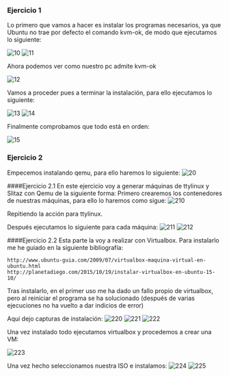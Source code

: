 ### Ejercicio 1
Lo primero que vamos a hacer es instalar los programas necesarios, ya que Ubuntu no trae por defecto el comando kvm-ok, de modo que ejecutamos lo siguiente:


![10](https://www.dropbox.com/s/7usgjg1pqbnkwir/5-1-001.png?dl=1)
![11](https://www.dropbox.com/s/sshdzrgais8otmd/5-1-002.png?dl=1)

Ahora podemos ver como nuestro pc admite kvm-ok

![12](https://www.dropbox.com/s/hdimweoeuhxsuky/5-1-000.png?dl=1)

Vamos a proceder pues a terminar la instalación, para ello ejecutamos lo siguiente:

![13](https://www.dropbox.com/s/2xm0krmlw34bfpi/5-1-003.png?dl=1)
![14](https://www.dropbox.com/s/d8cois019cxe7mf/5-1-004.png?dl=1)

Finalmente comprobamos que todo está en orden:

![15](https://www.dropbox.com/s/1ezkeus9hbjgl63/5-1-005.png?dl=1)

### Ejercicio 2
Empecemos instalando qemu, para ello haremos lo siguiente:
![20](https://www.dropbox.com/s/jrlvy6dp3cl35kg/5-2-001.png?dl=1)

####Ejercicio 2.1
En este ejercicio voy a generar máquinas de ttylinux y Slitaz con Qemu de la siguiente forma:
Primero crearemos los contenedores de nuestras máquinas, para ello lo haremos como sigue:
![210](https://www.dropbox.com/s/pn3jey5iww3lrka/5-2-1-001.png?dl=1)

Repitiendo la acción para ttylinux.

Después ejecutamos lo siguiente para cada máquina:
![211](https://www.dropbox.com/s/a28pb6kosy7b2rn/5-2-1-002.png?dl=1)
![212](https://www.dropbox.com/s/e7nj1b97etcttsp/5-2-1-003.png?dl=1)

####Ejercicio 2.2
Esta parte la voy a realizar con Virtualbox. Para instalarlo me he guiado en la siguiente bibliografía:

	http://www.ubuntu-guia.com/2009/07/virtualbox-maquina-virtual-en-ubuntu.html
	http://planetadiego.com/2015/10/19/instalar-virtualbox-en-ubuntu-15-10/

Tras instalarlo, en el primer uso me ha dado un fallo propio de virtualbox, pero al reiniciar el programa se ha solucionado (después de varias ejecuciones no ha vuelto a dar indicios de error)

Aquí dejo capturas de instalación:
![220](https://www.dropbox.com/s/roo1qvu8iskhvkp/5-2-2-001.png?dl=1)
![221](https://www.dropbox.com/s/wyfagm49348nieb/5-2-2-002.png?dl=1)
![222](https://www.dropbox.com/s/7qkk4bez7p6fy3o/5-2-2-003.png?dl=1)

Una vez instalado todo ejecutamos virtualbox y procedemos a crear una VM:

![223](https://www.dropbox.com/s/1eysmgr9zqflvag/5-2-2-004.png?dl=1)

Una vez hecho seleccionamos nuestra ISO e instalamos:
![224](https://www.dropbox.com/s/3p7rq962w4hfbov/5-2-2-005.png?dl=1)
![225](https://www.dropbox.com/s/blcbx5npw8c18vf/5-2-2-006.png?dl=1)
